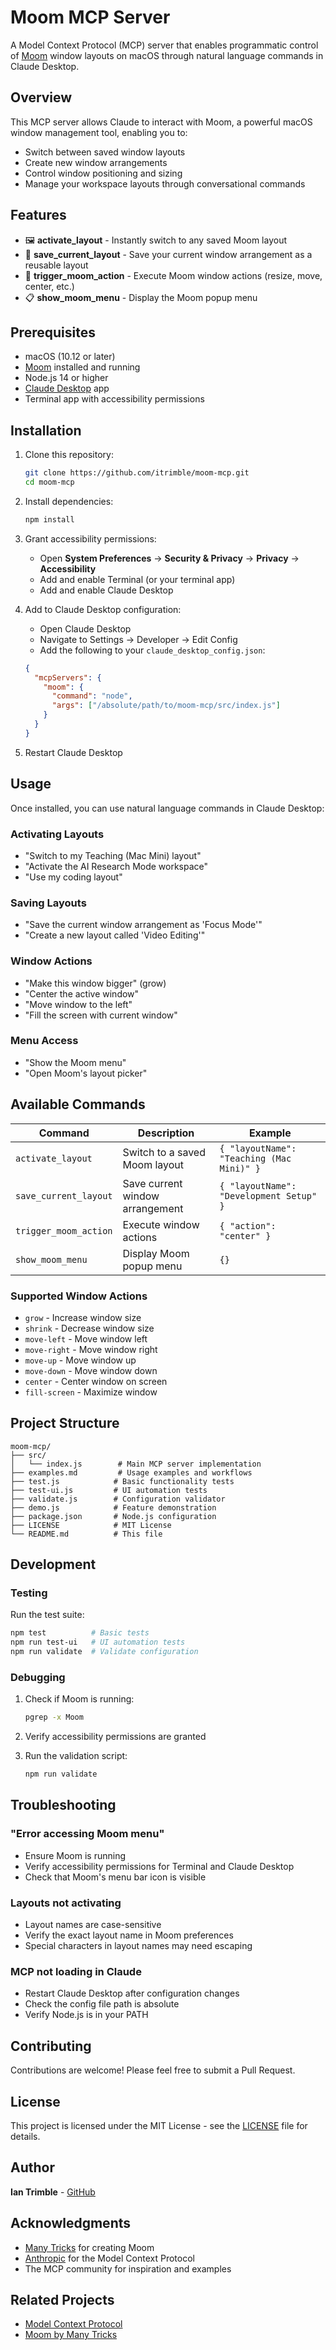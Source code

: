 # Moom MCP Server

A Model Context Protocol (MCP) server that enables programmatic control of [Moom](https://manytricks.com/moom/) window layouts on macOS through natural language commands in Claude Desktop.

## Overview

This MCP server allows Claude to interact with Moom, a powerful macOS window management tool, enabling you to:
- Switch between saved window layouts
- Create new window arrangements
- Control window positioning and sizing
- Manage your workspace layouts through conversational commands

## Features

- 🖼️ **activate_layout** - Instantly switch to any saved Moom layout
- 💾 **save_current_layout** - Save your current window arrangement as a reusable layout
- 🎯 **trigger_moom_action** - Execute Moom window actions (resize, move, center, etc.)
- 📋 **show_moom_menu** - Display the Moom popup menu

## Prerequisites

- macOS (10.12 or later)
- [Moom](https://manytricks.com/moom/) installed and running
- Node.js 14 or higher
- [Claude Desktop](https://claude.ai/download) app
- Terminal app with accessibility permissions

## Installation

1. Clone this repository:
   ```bash
   git clone https://github.com/itrimble/moom-mcp.git
   cd moom-mcp
   ```

2. Install dependencies:
   ```bash
   npm install
   ```

3. Grant accessibility permissions:
   - Open **System Preferences** → **Security & Privacy** → **Privacy** → **Accessibility**
   - Add and enable Terminal (or your terminal app)
   - Add and enable Claude Desktop

4. Add to Claude Desktop configuration:
   - Open Claude Desktop
   - Navigate to Settings → Developer → Edit Config
   - Add the following to your `claude_desktop_config.json`:

   ```json
   {
     "mcpServers": {
       "moom": {
         "command": "node",
         "args": ["/absolute/path/to/moom-mcp/src/index.js"]
       }
     }
   }
   ```

5. Restart Claude Desktop

## Usage

Once installed, you can use natural language commands in Claude Desktop:
### Activating Layouts
- "Switch to my Teaching (Mac Mini) layout"
- "Activate the AI Research Mode workspace"
- "Use my coding layout"

### Saving Layouts
- "Save the current window arrangement as 'Focus Mode'"
- "Create a new layout called 'Video Editing'"

### Window Actions
- "Make this window bigger" (grow)
- "Center the active window"
- "Move window to the left"
- "Fill the screen with current window"

### Menu Access
- "Show the Moom menu"
- "Open Moom's layout picker"

## Available Commands

| Command | Description | Example |
|---------|-------------|---------|
| `activate_layout` | Switch to a saved Moom layout | `{ "layoutName": "Teaching (Mac Mini)" }` |
| `save_current_layout` | Save current window arrangement | `{ "layoutName": "Development Setup" }` |
| `trigger_moom_action` | Execute window actions | `{ "action": "center" }` |
| `show_moom_menu` | Display Moom popup menu | `{}` |

### Supported Window Actions

- `grow` - Increase window size
- `shrink` - Decrease window size
- `move-left` - Move window left
- `move-right` - Move window right
- `move-up` - Move window up
- `move-down` - Move window down
- `center` - Center window on screen
- `fill-screen` - Maximize window

## Project Structure

```
moom-mcp/
├── src/
│   └── index.js        # Main MCP server implementation
├── examples.md         # Usage examples and workflows
├── test.js            # Basic functionality tests
├── test-ui.js         # UI automation tests
├── validate.js        # Configuration validator
├── demo.js            # Feature demonstration
├── package.json       # Node.js configuration
├── LICENSE            # MIT License
└── README.md          # This file
```

## Development

### Testing

Run the test suite:
```bash
npm test          # Basic tests
npm run test-ui   # UI automation tests
npm run validate  # Validate configuration
```

### Debugging

1. Check if Moom is running:
   ```bash
   pgrep -x Moom
   ```

2. Verify accessibility permissions are granted
3. Run the validation script:
   ```bash
   npm run validate
   ```

## Troubleshooting

### "Error accessing Moom menu"
- Ensure Moom is running
- Verify accessibility permissions for Terminal and Claude Desktop
- Check that Moom's menu bar icon is visible

### Layouts not activating
- Layout names are case-sensitive
- Verify the exact layout name in Moom preferences
- Special characters in layout names may need escaping

### MCP not loading in Claude
- Restart Claude Desktop after configuration changes
- Check the config file path is absolute
- Verify Node.js is in your PATH

## Contributing

Contributions are welcome! Please feel free to submit a Pull Request.

## License

This project is licensed under the MIT License - see the [LICENSE](LICENSE) file for details.

## Author

**Ian Trimble** - [GitHub](https://github.com/itrimble)

## Acknowledgments

- [Many Tricks](https://manytricks.com/) for creating Moom
- [Anthropic](https://anthropic.com/) for the Model Context Protocol
- The MCP community for inspiration and examples

## Related Projects

- [Model Context Protocol](https://github.com/anthropics/model-context-protocol)
- [Moom by Many Tricks](https://manytricks.com/moom/)